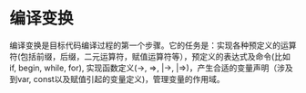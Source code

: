# 编译变换

编译变换是目标代码编译过程的第一个步骤。它的任务是：实现各种预定义的运算符(包括前缀，后缀，二元运算符，赋值运算符等），预定义的表达式及命令(比如if, begin, while, for), 实现函数定义(->, =>, |->, |=>)，产生合适的变量声明（涉及到var, const以及赋值引起的变量定义)，管理变量的作用域。